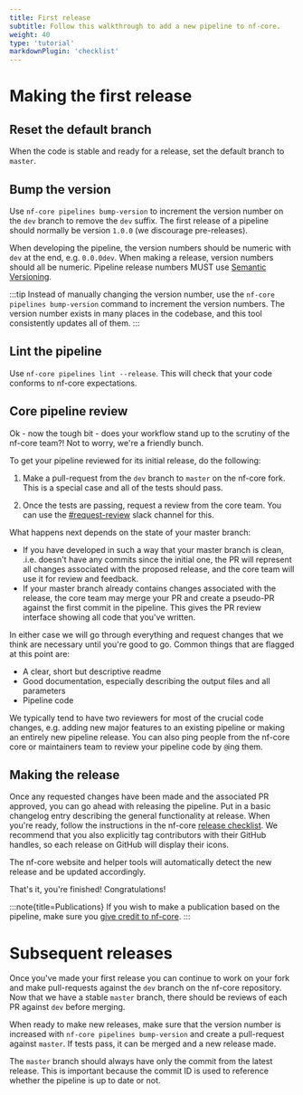 ```yaml
---
title: First release
subtitle: Follow this walkthrough to add a new pipeline to nf-core.
weight: 40
type: 'tutorial'
markdownPlugin: 'checklist'
---
```


# Making the first release

## Reset the default branch

When the code is stable and ready for a release, set the default branch to `master`.

## Bump the version

Use `nf-core pipelines bump-version` to increment the version number on the `dev` branch to remove
the `dev` suffix. The first release of a pipeline should normally be version `1.0.0` (we discourage
pre-releases). 

When developing the pipeline, the version numbers should be numeric with `dev` at the end,
e.g. `0.0.0dev`. When making a release, version numbers should all be numeric. Pipeline
release numbers MUST use [Semantic Versioning](https://semver.org/).

:::tip
Instead of manually changing the version number, use the `nf-core pipelines bump-version` command to increment the version numbers. The version number
exists in many places in the codebase, and this tool consistently updates all of them.
:::

## Lint the pipeline

Use `nf-core pipelines lint --release`. This will check that your code conforms to nf-core expectations.

## Core pipeline review

Ok - now the tough bit - does your workflow stand up to the scrutiny of the nf-core team?!
Not to worry, we're a friendly bunch.

To get your pipeline reviewed for its initial release, do the following:

1. Make a pull-request from the `dev` branch to `master` on the nf-core fork. This is a
   special case and all of the tests should pass.

1. Once the tests are passing, request a review from the core team. You can use the
   [#request-review](https://app.slack.com/client/TE6CZUZPH/CQY2U5QU9) slack channel for this.

What happens next depends on the state of your master branch:

- If you have developed in such a way that your master branch is clean, .i.e. doesn't have
  any commits since the initial one, the PR will represent all changes
  associated with the proposed release, and the core team will use it for review and
  feedback.
- If your master branch already contains changes associated with the release, the core
  team may merge your PR and create a pseudo-PR against the first commit in the
  pipeline. This gives the PR review interface showing all code that you've written.

In either case we will go through everything and request changes that we think are
necessary until you're good to go. Common things that are flagged at this point are:

- A clear, short but descriptive readme
- Good documentation, especially describing the output files and all parameters
- Pipeline code

We typically tend to have two reviewers for most of the crucial code changes, e.g. adding
new major features to an existing pipeline or making an entirely new pipeline release. You
can also ping people from the nf-core core or maintainers team to review your pipeline
code by `@`ing them.

## Making the release

Once any requested changes have been made and the associated PR approved, you can go ahead
with releasing the pipeline. Put in a basic changelog entry describing the general
functionality at release. When you're ready, follow the instructions in the nf-core
[release checklist](/docs/checklists/pipeline_release). We recommend that you also explicitly
tag contributors with their GitHub handles, so each release on GitHub will display their icons.

The nf-core website and helper tools will automatically detect the new release and be updated accordingly.

That's it, you're finished! Congratulations!

:::note{title=Publications}
If you wish to make a publication based on the pipeline, make sure you [give credit to nf-core](/docs/guidelines/pipelines/recommendations/publication_credit).
:::

# Subsequent releases

Once you've made your first release you can continue to work on your fork and make pull-requests
against the `dev` branch on the nf-core repository. Now that we have a stable `master` branch,
there should be reviews of each PR against `dev` before merging.

When ready to make new releases, make sure that the version number is increased with
`nf-core pipelines bump-version` and create a pull-request against `master`. If tests pass, it
can be merged and a new release made.

The `master` branch should always have only the commit from the latest release. This is important
because the commit ID is used to reference whether the pipeline is up to date or not.
